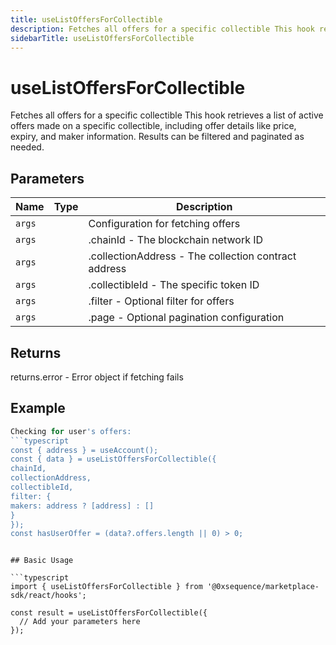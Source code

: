 ```yaml
---
title: useListOffersForCollectible
description: Fetches all offers for a specific collectible This hook retrieves a list of active offers made on a specific collectible, including offer details like price, expiry, and maker information. Results can be filtered and paginated as needed.
sidebarTitle: useListOffersForCollectible
---
```


# useListOffersForCollectible

Fetches all offers for a specific collectible This hook retrieves a list of active offers made on a specific collectible, including offer details like price, expiry, and maker information. Results can be filtered and paginated as needed.

## Parameters

| Name | Type | Description |
|------|------|-------------|
| `args` |  | Configuration for fetching offers |
| `args` |  | .chainId - The blockchain network ID |
| `args` |  | .collectionAddress - The collection contract address |
| `args` |  | .collectibleId - The specific token ID |
| `args` |  | .filter - Optional filter for offers |
| `args` |  | .page - Optional pagination configuration |

## Returns

returns.error - Error object if fetching fails

## Example

```typescript
Checking for user's offers:
```typescript
const { address } = useAccount();
const { data } = useListOffersForCollectible({
chainId,
collectionAddress,
collectibleId,
filter: {
makers: address ? [address] : []
}
});
const hasUserOffer = (data?.offers.length || 0) > 0;
```
```

## Basic Usage

```typescript
import { useListOffersForCollectible } from '@0xsequence/marketplace-sdk/react/hooks';

const result = useListOffersForCollectible({
  // Add your parameters here
});
```

